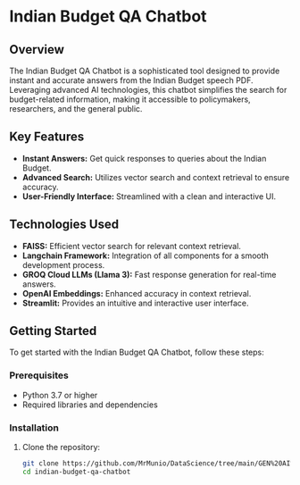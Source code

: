 # Indian Budget QA Chatbot

## Overview

The Indian Budget QA Chatbot is a sophisticated tool designed to provide instant and accurate answers from the Indian Budget speech PDF. Leveraging advanced AI technologies, this chatbot simplifies the search for budget-related information, making it accessible to policymakers, researchers, and the general public.

## Key Features

- **Instant Answers:** Get quick responses to queries about the Indian Budget.
- **Advanced Search:** Utilizes vector search and context retrieval to ensure accuracy.
- **User-Friendly Interface:** Streamlined with a clean and interactive UI.

## Technologies Used

- **FAISS:** Efficient vector search for relevant context retrieval.
- **Langchain Framework:** Integration of all components for a smooth development process.
- **GROQ Cloud LLMs (Llama 3):** Fast response generation for real-time answers.
- **OpenAI Embeddings:** Enhanced accuracy in context retrieval.
- **Streamlit:** Provides an intuitive and interactive user interface.

## Getting Started

To get started with the Indian Budget QA Chatbot, follow these steps:

### Prerequisites

- Python 3.7 or higher
- Required libraries and dependencies

### Installation

1. Clone the repository:
   ```bash
   git clone https://github.com/MrMunio/DataScience/tree/main/GEN%20AI%20projects/groq_qa_app_2.git
   cd indian-budget-qa-chatbot
